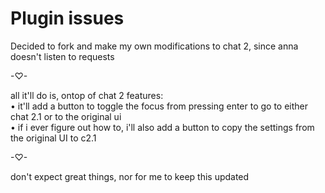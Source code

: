 # Plugin issues

Decided to fork and make my own modifications to chat 2, since anna doesn't listen to requests  
  
-♡-  
  
all it'll do is, ontop of chat 2 features:  
• it'll add a button to toggle the focus from pressing enter to go to either chat 2.1 or to the original ui  
• if i ever figure out how to, i'll also add a button to copy the settings from the original UI to c2.1
  
-♡-  
  
don't expect great things, nor for me to keep this updated
